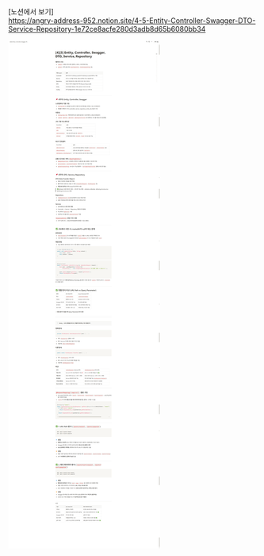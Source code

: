 [노션에서 보기]  
https://angry-address-952.notion.site/4-5-Entity-Controller-Swagger-DTO-Service-Repository-1e72ce8acfe280d3adb8d65b6080bb34

![4-5주차 요약](./week04-week05-summary.png)